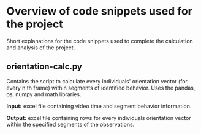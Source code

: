 # Overview of code snippets used for the project
Short explanations for the code snippets used to complete the calculation and analysis of the project. 

## orientation-calc.py
Contains the script to calculate every individuals' orientation vector (for every n'th frame) within segments of identified behavior. Uses the pandas, os, numpy and math libraries.

**Input:** excel file containing video time and segment behavior information. 

**Output:** excel file containing rows for every individuals orientation vector within the specified segments of the observations.
